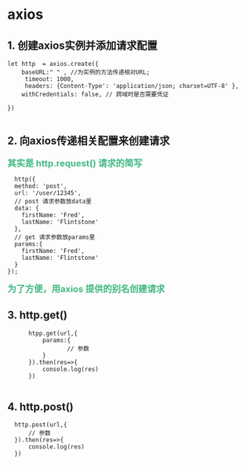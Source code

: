 # axios



## 1. 创建axios实例并添加请求配置

```
let http  = axios.create({
    baseURL:" " , //为实例的方法传递相对URL;
     timeout: 1000,
     headers: {Content-Type': 'application/json; charset=UTF-8' },
    withCredentials: false, // 跨域时是否需要凭证

})
  
```
## 2. 向axios传递相关配置来创建请求

 **<font color='#42B983' size=4.5 >其实是 http.request() 请求的简写 </font>** 

```
  http({
  method: 'post',
  url: '/user/12345',
  // post 请求参数放data里
  data: {
    firstName: 'Fred',
    lastName: 'Flintstone'
  },
  // get 请求参数放params里
  params:{
    firstName: 'Fred',
    lastName: 'Flintstone'
  }
});

```
  **<font color='#42B983' size=4.5 >为了方便，用axios 提供的别名创建请求 </font>**  

## 3. http.get()

```
      htpp.get(url,{
          params:{
                 // 参数
          }
      }).then(res=>{
          console.log(res)
      })
  
```

## 4. http.post()

```
  http.post(url,{
      // 参数
  }).then(res=>{
      console.log(res)
  })
```












